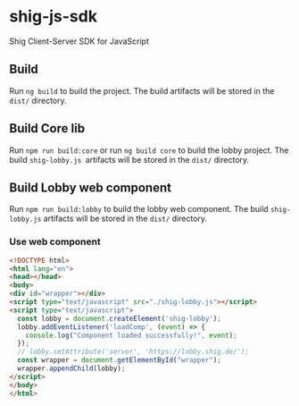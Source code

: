 # shig-js-sdk

Shig Client-Server SDK for JavaScript

## Build

Run `ng build` to build the project. The build artifacts will be stored in the `dist/` directory.

## Build Core lib

Run `npm run build:core` or run `ng build core` to build the lobby project. The build `shig-lobby.js `artifacts will be
stored in the `dist/` directory.

## Build Lobby web component

Run `npm run build:lobby` to build the lobby web component. The build `shig-lobby.js` artifacts will be stored in
the `dist/` directory.

### Use web component

```html
<!DOCTYPE html>
<html lang="en">
<head></head>
<body>
<div id="wrapper"></div>
<script type="text/javascript" src="./shig-lobby.js"></script>
<script type="text/javascript">
  const lobby = document.createElement('shig-lobby');
  lobby.addEventListener('loadComp', (event) => {
    console.log("Component loaded successfully!", event);
  });
  // lobby.setAttribute('server', 'https://lobby.shig.de/');
  const wrapper = document.getElementById("wrapper");
  wrapper.appendChild(lobby);
</script>
</body>
</html>
```
